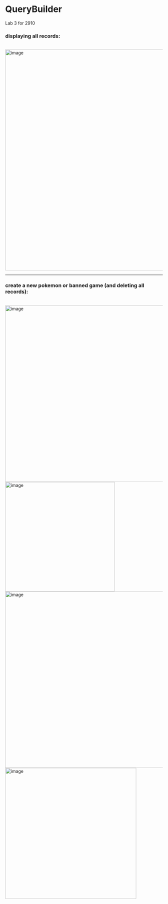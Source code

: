 # QueryBuilder
Lab 3 for 2910

### displaying all records: 
<br>

<img width="707" alt="image" src="https://github.com/kinsley7/QueryBuilder/assets/113950546/17f95617-225e-48df-95a3-4c19192c15b6">

<hr>

### create a new pokemon or banned game (and deleting all records): 
<br>

<img width="565" alt="image" src="https://github.com/kinsley7/QueryBuilder/assets/113950546/2cd47722-21f4-45a0-9435-35b95adec7a7">
<img width="350" alt="image" src="https://github.com/kinsley7/QueryBuilder/assets/113950546/880cc3b8-c11b-4361-8c9f-bf39e9a1d0f8">
<br>

<img width="565" alt="image" src="https://github.com/kinsley7/QueryBuilder/assets/113950546/49573852-354a-45d3-913b-94ff4d0e8d23">
<img width="419" alt="image" src="https://github.com/kinsley7/QueryBuilder/assets/113950546/bff1b41f-77b7-4e61-9800-4e1af344eb05">








